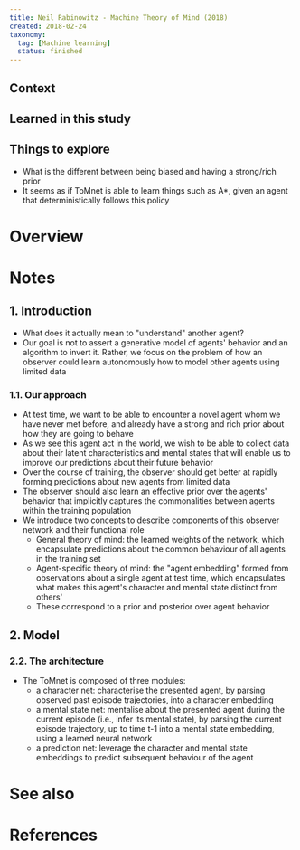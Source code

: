 ```yaml
---
title: Neil Rabinowitz - Machine Theory of Mind (2018)
created: 2018-02-24
taxonomy:
  tag: [Machine learning]
  status: finished
---
```


## Context

## Learned in this study

## Things to explore
* What is the different between being biased and having a strong/rich prior
* It seems as if ToMnet is able to learn things such as A*, given an agent that deterministically follows this policy

# Overview

# Notes
## 1. Introduction
* What does it actually mean to "understand" another agent?
* Our goal is not to assert a generative model of agents' behavior and an algorithm to invert it. Rather, we focus on the problem of how an observer could learn autonomously how to model other agents using limited data

### 1.1. Our approach
* At test time, we want to be able to encounter a novel agent whom we have never met before, and already have a strong and rich prior about how they are going to behave
* As we see this agent act in the world, we wish to be able to collect data about their latent characteristics and mental states that will enable us to improve our predictions about their future behavior
* Over the course of training, the observer should get better at rapidly forming predictions about new agents from limited data
* The observer should also learn an effective prior over the agents' behavior that implicitly captures the commonalities between agents within the training population
* We introduce two concepts to describe components of this observer network and their functional role
	* General theory of mind: the learned weights of the network, which encapsulate predictions about the common behaviour of all agents in the training set
	* Agent-specific theory of mind: the "agent embedding" formed from observations about a single agent at test time, which encapsulates what makes this agent's character and mental state distinct from others'
	* These correspond to a prior and posterior over agent behavior

## 2. Model
### 2.2. The architecture
* The ToMnet is composed of three modules:
	* a character net: characterise the presented agent, by parsing observed past episode trajectories, into a character embedding
	* a mental state net: mentalise about the presented agent during the current episode (i.e., infer its mental state), by parsing the current episode trajectory, up to time t-1 into a mental state embedding, using a learned neural network
	* a prediction net: leverage the character and mental state embeddings to predict subsequent behaviour of the agent

# See also

# References
